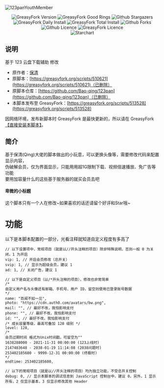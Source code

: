 ![123panYouthMember](https://socialify.git.ci/hmjz100/123panYouthMember/image?description=1&descriptionEditable=%E4%B8%80%E4%B8%AA%E5%9F%BA%E4%BA%8E%20JavaScript%20%E7%9A%84%20123%20%E4%BA%91%E7%9B%98%E6%98%BE%E7%A4%BA%E4%BF%A1%E6%81%AF%E4%BF%AE%E6%94%B9%E5%B7%A5%E5%85%B7%0A%E4%BA%A6%E6%98%AF%20123%20%E4%BA%91%E7%9B%98%E6%96%87%E4%BB%B6%E4%B8%8B%E8%BD%BD%E5%8A%A9%E6%89%8B&font=Jost&language=1&logo=data%3Aimage%2Fpng%3Bbase64%2CiVBORw0KGgoAAAANSUhEUgAAACAAAAAgCAMAAABEpIrGAAAAJ1BMVEVHcExYfPxYfPtYfPxYffxYfPtYfPxYfPxYfPxYfPtYfPxYffxYfPw0dYExAAAAC3RSTlMA5hT1bmHFhy%2BgsYVp7toAAAEwSURBVDiNfVOJssMgCBSRqIH%2F%2F97K4ZH30u50dMdsgUVMydCo%2FAG1tEHAb%2Bg5vndBeYdHuWWoRVh0FWfiK6uCXsMHYAg8v8jzi8QBpfaWmxe7UvmVgRlTFQEA1MV2hXOjQ8A87F4SnnMVq0xpkYhggtW1IrAaeERg76%2FGATTezOGO4OYguGbP1uMVITD%2Bd590RxjmR%2BU1GR%2FsokFRDkFv2Zxk8SsY7D6L7LP0y6OrgE%2BbY8lEpWt%2FuNeqhprsFKimHvcBVs4SgEWMq7Jd8%2FSnANAw4ipum6VTkLIiNQTb07TpLlb%2FU0Y4DJmgEAHQRGG0rXScNm087Srm9MWBzQPtL%2BdI7qnNX55EoKuVOaN8%2FOZB845%2Fhd1Q85pkb6vmK542xKEwP1jdz%2Fv%2B977xqtbNDxHfHUPkQNKsAAAAAElFTkSuQmCC&name=1&owner=1&pattern=Charlie%20Brown&theme=Auto)

<p align="center">
   <img alt="GreasyFork Version" src="https://img.shields.io/badge/dynamic/json?label=%e7%89%88%e6%9c%ac&url=https%3A%2F%2Fgreasyfork.org%2Fscripts%2F513528.json&query=version&logo=greasyfork&logoColor=white&labelColor=%23670000&color=%23574AB8&style=for-the-badge&cacheSeconds=10">
   <img alt="GreasyFork Good Rings" src="https://img.shields.io/badge/dynamic/json?label=%e5%a5%bd%e8%af%84&url=https%3A%2F%2Fgreasyfork.org%2Fscripts%2F513528.json&query=good_ratings&logo=greasyfork&logoColor=white&labelColor=%23670000&color=gold&style=for-the-badge&cacheSeconds=10">
   <img alt="Github Stargazers" src="https://img.shields.io/github/stars/hmjz100/123panYouthMember?label=%e6%98%9f%e6%a0%87&logo=github&logoColor=white&labelColor=black&color=gold&style=for-the-badge&cacheSeconds=10">
   <img alt="GreasyFork Daily Install" src="https://img.shields.io/badge/dynamic/json?label=%e6%97%a5%e8%a3%85&url=https%3A%2F%2Fgreasyfork.org%2Fscripts%2F513528.json&query=daily_installs&logo=greasyfork&logoColor=white&labelColor=%23670000&color=blue&style=for-the-badge&cacheSeconds=10">
   <img alt="GreasyFork Total Install" src="https://img.shields.io/badge/dynamic/json?label=%e6%80%bb%e8%a3%85&url=https%3A%2F%2Fgreasyfork.org%2Fscripts%2F513528.json&query=total_installs&logo=greasyfork&logoColor=white&labelColor=%23670000&color=blue&style=for-the-badge&cacheSeconds=10">
   <img alt="Github Forks" src="https://img.shields.io/github/forks/hmjz100/123panYouthMember?label=%e5%a4%8d%e5%88%bb&logo=github&logoColor=white&labelColor=black&color=grey&style=for-the-badge&cacheSeconds=10">
   <br/>
   <img alt="Github Licence" src="https://img.shields.io/github/license/hmjz100/123panYouthMember?label=%e8%ae%b8%e5%8f%af&logo=github&logoColor=white&labelColor=black&color=grey&style=for-the-badge&cacheSeconds=10">
   <img alt="GreasyFork Licence" src="https://img.shields.io/greasyfork/l/513528?label=%e8%ae%b8%e5%8f%af&logo=greasyfork&logoColor=white&labelColor=%23670000&color=grey&style=for-the-badge&cacheSeconds=10">
   <br/>
   <img alt="Starchart" src="https://starchart.cc/hmjz100/123panYouthMember.svg?variant=adaptive&line=%23574ab8">
</p>

## 说明

基于 123 云盘下载辅助 修改
- 原作者：[保清](https://github.com/Bao-qing/)  
- 原脚本：[https://greasyfork.org/scripts/510621](https://greasyfork.org/scripts/510621)（已删除）
- 原脚本仓库：[https://github.com/Bao-qing/123pan](https://github.com/Bao-qing/123pan)（已删除）
- 本脚本发布至 GreasyFork：[https://greasyfork.org/scripts/513528](https://greasyfork.org/scripts/513528)
   
因网络环境，发布新脚本时 GreasyFork 是最快更新的，所以请在 GreasyFork [【直接安装本脚本】](https://greasyfork.org/scripts/513528/code/123%20%E4%BA%91%E7%9B%98%E4%BC%9A%E5%91%98%E9%9D%92%E6%98%A5%E7%89%88.user.js)。 

## 简介
基于保清(Qing)大佬的脚本做出的小玩意，可以更换头像等，需要修改代码来配置显示内容，  
伪破解会员，仅为界面显示，只能用用超1G限制下载、视频倍速播放、免广告等功能  
要用加容量什么的这些基于服务器的就买会员去吧

#### 卑微的小标题

这个脚本只有一个人在修改\~如果喜欢的话还请留个好评和Star哦\~

# 功能

以下是本脚本配置的一部分，光看注释就知道自定义程度有多高了
```
// 以下设置项中，常规项目（就是以//开头注释的项目）除非特殊说明，否则一般 0 为关闭，1 为开启
vip: 1, // 开启会员修改（总开关）
svip: 1, // 显示为超级会员，建议 1
ad: 1, // 关闭广告，建议 1

// 以下是自定义项目（以/*开头注释的项目），修改也非常简单
/*
自定义用户名与头像还有邮箱、手机号、用户 ID，留空则使用已登录账号数据
*/
name: "百闻不如一见",
photo: "https://cdn.auth0.com/avatars/bw.png",
mail: "", // 最好不改，我怕影响支付
phone: "", // 最好不改，我怕影响支付
id: "", // 最好不改，我怕影响支付
/* 成长容量等级，最高可叠加 128 级别 */
level: 128,
/*
会员过期时间 格式为Unix时间戳，可留空为""
1638288000 - 2021-11-31 00:00:00 (123上线时)
2147483648 - 2038-01-19 11:14:08 (2038问题时)
253402185600 - 9999-12-31 00:00:00 (终极时)
*/
endtime: 253402185600,

// 以下的常规项目（就是以//开头注释的项目）均为独立功能，不受总开关控制
debug: 0, // 显示本脚本的调试信息到 JavaScript 控制台中，建议 0，另外，1 显示所有，2 仅显示基本，3 仅显示修改其他 Header
```
